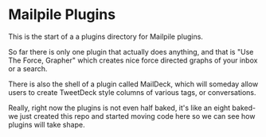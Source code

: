 Mailpile Plugins
================

This is the start of a a plugins directory for Mailpile plugins. 

So far there is only one plugin that actually does anything, and that is "Use The Force, Grapher" which creates nice force directed graphs of your inbox or a search.

There is also the shell of a plugin called MailDeck, which will someday allow users to create TweetDeck style columns of various tags, or conversations.

Really, right now the plugins is not even half baked, it's like an eight baked- we just created this repo and started moving code here so we can see how plugins will take shape.


